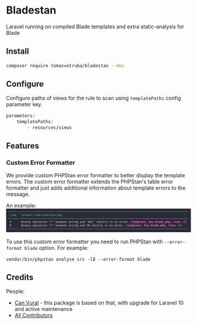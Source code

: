 # Bladestan

Laravel running on compiled Blade templates and extra static-analysis for Blade

## Install

```bash
composer require tomasvotruba/bladestan --dev
```

## Configure

Configure paths of views for the rule to scan using `templatePaths` config parameter key.

```neon
parameters:
    templatePaths:
        - resources/views
```

## Features

### Custom Error Formatter

We provide custom PHPStan error formatter to better display the template errors. The custom error formatter extends the PHPStan's table error formatter and just adds additional information about template errors to the message.

An example:
![](./assets/example.png "Custom error formatter output example")

To use this custom error formatter you need to run PHPStan with `--error-format blade` option. For example:
```shell
vendor/bin/phpstan analyse src -l8 --error-format blade
```

## Credits

People:
 
- [Can Vural](https://github.com/canvural) - this package is based on that, with upgrade for Laravel 10 and active maintenance
- [All Contributors](https://github.com/tomasvotruba/bladestane)
